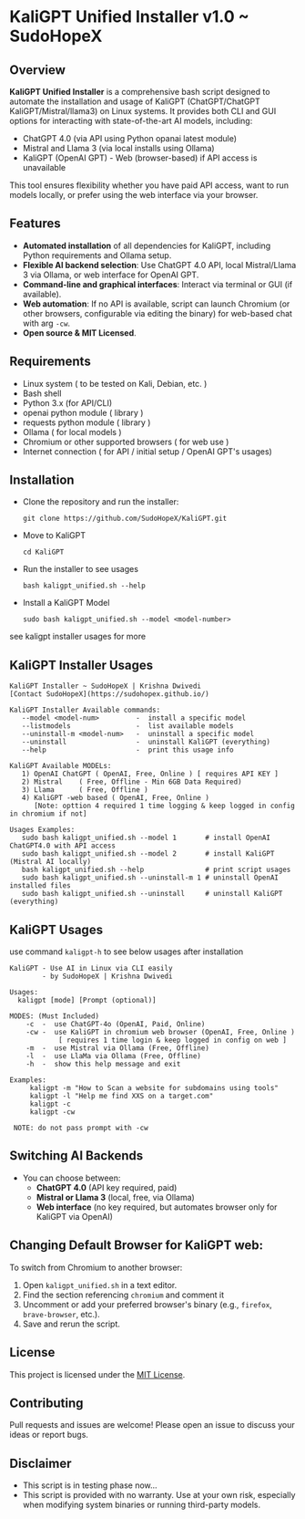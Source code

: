 # KaliGPT Unified Installer v1.0 ~ SudoHopeX

## Overview

**KaliGPT Unified Installer** is a comprehensive bash script designed to automate the installation and usage of KaliGPT (ChatGPT/ChatGPT KaliGPT/Mistral/llama3) on Linux systems. It provides both CLI and GUI options for interacting with state-of-the-art AI models, including:

- ChatGPT 4.0 (via API using Python opanai latest module)
- Mistral and Llama 3 (via local installs using Ollama)
- KaliGPT (OpenAI GPT) - Web (browser-based) if API access is unavailable

This tool ensures flexibility whether you have paid API access, want to run models locally, or prefer using the web interface via your browser.

## Features

- **Automated installation** of all dependencies for KaliGPT, including Python requirements and Ollama setup.
- **Flexible AI backend selection**: Use ChatGPT 4.0 API, local Mistral/Llama 3 via Ollama, or web interface for OpenAI GPT.
- **Command-line and graphical interfaces**: Interact via terminal or GUI (if available).
- **Web automation**: If no API is available, script can launch Chromium (or other browsers, configurable via editing the binary) for web-based chat with arg `-cw`.
- **Open source & MIT Licensed**.

## Requirements

- Linux system ( to be tested on Kali, Debian, etc. )
- Bash shell
- Python 3.x (for API/CLI)
- openai python module ( library )
- requests python module ( library )
- Ollama ( for local models )
- Chromium or other supported browsers ( for web use )
- Internet connection ( for API / initial setup / OpenAI GPT's usages)

## Installation

- Clone the repository and run the installer:
  ```
  git clone https://github.com/SudoHopeX/KaliGPT.git
  ```

- Move to KaliGPT
  ```
  cd KaliGPT
  ```

- Run the installer to see usages
  ```
  bash kaligpt_unified.sh --help
  ```

- Install a KaliGPT Model
  ```
  sudo bash kaligpt_unified.sh --model <model-number>
  ```
see kaligpt installer usages for more

## KaliGPT Installer Usages
```
KaliGPT Installer ~ SudoHopeX | Krishna Dwivedi
[Contact SudoHopeX](https://sudohopex.github.io/)

KaliGPT Installer Available commands:
   --model <model-num>         -  install a specific model
   --listmodels                -  list available models
   --uninstall-m <model-num>   -  uninstall a specific model
   --uninstall                 -  uninstall KaliGPT (everything)
   --help                      -  print this usage info

KaliGPT Available MODELs:
   1) OpenAI ChatGPT ( OpenAI, Free, Online ) [ requires API KEY ]
   2) Mistral    ( Free, Offline - Min 6GB Data Required)
   3) Llama      ( Free, Offline )
   4) KaliGPT -web based ( OpenAI, Free, Online )
      [Note: opttion 4 required 1 time logging & keep logged in config in chromium if not]

Usages Examples:
   sudo bash kaligpt_unified.sh --model 1       # install OpenAI ChatGPT4.0 with API access
   sudo bash kaligpt_unified.sh --model 2       # install KaliGPT (Mistral AI locally)
   bash kaligpt_unified.sh --help               # print script usages
   sudo bash kaligpt_unified.sh --uninstall-m 1 # uninstall OpenAI installed files
   sudo bash kaligpt_unified.sh --uninstall     # uninstall KaliGPT (everything)

```

## KaliGPT Usages
use command `kaligpt-h` to see below usages after installation

```
KaliGPT - Use AI in Linux via CLI easily
        - by SudoHopeX | Krishna Dwivedi

Usages:
  kaligpt [mode] [Prompt (optional)]

MODES: (Must Included)
    -c  -  use ChatGPT-4o (OpenAI, Paid, Online)
    -cw -  use KaliGPT in chromium web browser (OpenAI, Free, Online )
            [ requires 1 time login & keep logged in config on web ]
    -m  -  use Mistral via Ollama (Free, Offline)
    -l  -  use LlaMa via Ollama (Free, Offline)
    -h  -  show this help message and exit

Examples:
     kaligpt -m "How to Scan a website for subdomains using tools"
     kaligpt -l "Help me find XXS on a target.com"
     kaligpt -c
     kaligpt -cw

 NOTE: do not pass prompt with -cw
```

## Switching AI Backends
- You can choose between:
  - **ChatGPT 4.0** (API key required, paid)
  - **Mistral or Llama 3** (local, free, via Ollama)
  - **Web interface** (no key required, but automates browser only for KaliGPT via OpenAI)

## Changing Default Browser for KaliGPT web:
To switch from Chromium to another browser:
1. Open `kaligpt_unified.sh` in a text editor.
2. Find the section referencing `chromium` and comment it
3. Uncomment or add your preferred browser's binary (e.g., `firefox`, `brave-browser`, etc.). 
4. Save and rerun the script.

## License

This project is licensed under the [MIT License](LICENSE).


## Contributing

Pull requests and issues are welcome! Please open an issue to discuss your ideas or report bugs.


## Disclaimer
- This script is in testing phase now...
- This script is provided with no warranty. Use at your own risk, especially when modifying system binaries or running third-party models.
